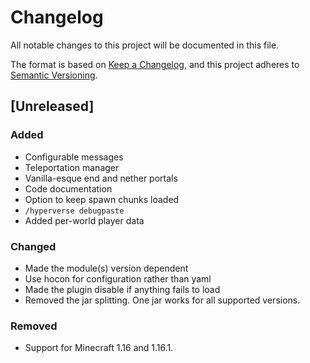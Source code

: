 # Changelog
All notable changes to this project will be documented in this file.

The format is based on [Keep a Changelog](https://keepachangelog.com/en/1.0.0/),
and this project adheres to [Semantic Versioning](https://semver.org/spec/v2.0.0.html).

<!--
### Added

### Changed

### Removed

### Fixed
-->

## [Unreleased]

### Added
- Configurable messages
- Teleportation manager
- Vanilla-esque end and nether portals
- Code documentation
- Option to keep spawn chunks loaded
- `/hyperverse debugpaste`
- Added per-world player data

### Changed
- Made the module(s) version dependent
- Use hocon for configuration rather than yaml
- Made the plugin disable if anything fails to load
- Removed the jar splitting. One jar works for all supported versions.

### Removed
- Support for Minecraft 1.16 and 1.16.1.
